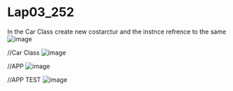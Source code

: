 # Lap03_252


In the Car Class create new costarctur and the instnce refrence to the same   
![image](https://user-images.githubusercontent.com/99211143/191053211-eb1330fc-4421-49c7-a763-a9f03c2a4ee5.png)


//Car Class
![image](https://user-images.githubusercontent.com/99211143/191053257-c5538767-8bfe-4364-b1d8-93fad13cec52.png)


//APP
![image](https://user-images.githubusercontent.com/99211143/191053104-72966557-21d0-4f1d-8af0-8dd92d6a1811.png)


//APP TEST
![image](https://user-images.githubusercontent.com/99211143/191053379-a960437a-b3a0-4b45-896a-4fa3df13b741.png)
